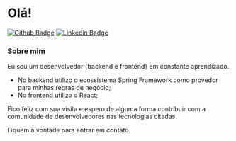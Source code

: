 # Olá!

[![Github Badge](https://img.shields.io/badge/-Github-000?style=flat-square&logo=Github&logoColor=white&link=https://github.com/solucaoerp)](https://github.com/solucaoerp)
[![Linkedin Badge](https://img.shields.io/badge/-LinkedIn-blue?style=flat-square&logo=Linkedin&logoColor=white&link=https://www.linkedin.com/in/charles-bm/)](https://www.linkedin.com/in/charles-bm/)

### Sobre mim

Eu sou um desenvolvedor {backend e frontend} em constante aprendizado.

- No backend utilizo o ecossistema Spring Framework como provedor para minhas regras de negócio;
- No frontend utilizo o React;

Fico feliz com sua visita e espero de alguma forma contribuir com a comunidade de desenvolvedores nas tecnologias citadas.

Fiquem a vontade para entrar em contato.
